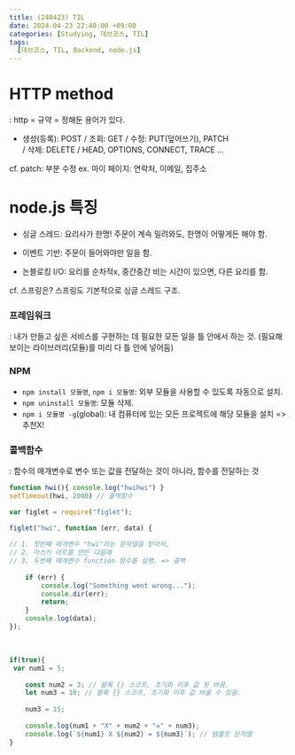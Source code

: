 ```yaml
---
title: (240423) TIL
date: 2024-04-23 22:40:00 +09:00
categories: [Studying, 데브코스, TIL]
tags: 
  [데브코스, TIL, Backend, node.js]
---
```


HTTP method
===
: http = 규약 = 정해둔 용어가 있다.<div>

- 생성(등록): POST / 조회: GET / 수정: PUT(덮어쓰기), PATCH
    <div> / 삭제: DELETE / HEAD, OPTIONS, CONNECT, TRACE …

<div>
cf. patch: 부분 수정 ex. 마이 페이지: 연락처, 이메일, 집주소

<div>
<div>

node.js 특징
===

- 싱글 스레드: 요리사가 한명! 주문이 계속 밀려와도, 한명이 어떻게든 해야 함. <div>

- 이벤트 기반: 주문이 들어와야만 일을 함.<div>

- 논블로킹 I/O: 요리를 순차적x, 중간중간 비는 시간이 있으면, 다른 요리를 함.
<div>

cf. 스프링은? 스프링도 기본적으로 싱글 스레드 구조. 
<div>

### 프레임워크
: 내가 만들고 싶은 서비스를 구현하는 데 필요한 모든 일을 틀 안에서 하는 것.
    (필요해보이는 라이브러리(모듈)를 미리 다 틀 안에 넣어둠)
<div>

### NPM
- `npm install 모듈명`, `npm i 모듈명`:  외부 모듈을 사용할 수 있도록 자동으로 설치.<div>
- `npm uninstall 모듈명`: 모듈 삭제.<div>
- `npm i 모듈명 -g`(global): 내 컴퓨터에 있는 모든 프로젝트에 해당 모듈을 설치 => 추천X!
<div>

### 콜백함수 
: 함수의 매개변수로 변수 또는 값을 전달하는 것이 아니라, 함수를 전달하는 것<div>

```jsx
function hwi(){ console.log("hwihwi") }
setTimeout(hwi, 2000) // 콜백함수
```
<div>

```jsx
var figlet = require("figlet");

figlet("hwi", function (err, data) {
	
// 1. 첫번째 매개변수 "hwi"라는 문자열을 받아서, 
// 2. 아스키 아트를 만든 다음에
// 3. 두번째 매개변수 function 함수를 실행. => 콜백
	
    if (err) {
        console.log("Something went wrong...");
        console.dir(err);
        return;
    }
    console.log(data);
});
```
<div>

​
```jsx
if(true){
 var num1 = 5;
	
	const num2 = 3; // 블록 {} 스코프, 초기화 이후 값 못 바꿈.
	let num3 = 10; // 블록 {} 스코프, 초기화 이후 값 바꿀 수 있음.
		
	num3 = 15;
		
	console.log(num1 + "X" + num2 + "=" + num3);
	console.log(`${num1} X ${num2} = ${num3}`); // 템플릿 문자열
}   
```
